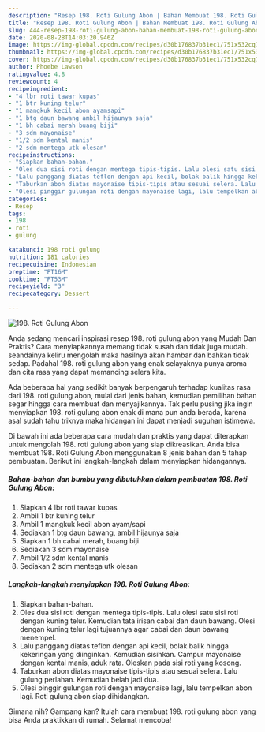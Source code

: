 ```yaml
---
description: "Resep 198. Roti Gulung Abon | Bahan Membuat 198. Roti Gulung Abon Yang Sedap"
title: "Resep 198. Roti Gulung Abon | Bahan Membuat 198. Roti Gulung Abon Yang Sedap"
slug: 444-resep-198-roti-gulung-abon-bahan-membuat-198-roti-gulung-abon-yang-sedap
date: 2020-08-28T14:03:20.946Z
image: https://img-global.cpcdn.com/recipes/d30b176837b31ec1/751x532cq70/198-roti-gulung-abon-foto-resep-utama.jpg
thumbnail: https://img-global.cpcdn.com/recipes/d30b176837b31ec1/751x532cq70/198-roti-gulung-abon-foto-resep-utama.jpg
cover: https://img-global.cpcdn.com/recipes/d30b176837b31ec1/751x532cq70/198-roti-gulung-abon-foto-resep-utama.jpg
author: Phoebe Lawson
ratingvalue: 4.8
reviewcount: 4
recipeingredient:
- "4 lbr roti tawar kupas"
- "1 btr kuning telur"
- "1 mangkuk kecil abon ayamsapi"
- "1 btg daun bawang ambil hijaunya saja"
- "1 bh cabai merah buang biji"
- "3 sdm mayonaise"
- "1/2 sdm kental manis"
- "2 sdm mentega utk olesan"
recipeinstructions:
- "Siapkan bahan-bahan."
- "Oles dua sisi roti dengan mentega tipis-tipis. Lalu olesi satu sisi roti dengan kuning telur. Kemudian tata irisan cabai dan daun bawang. Olesi dengan kuning telur lagi tujuannya agar cabai dan daun bawang menempel."
- "Lalu panggang diatas teflon dengan api kecil, bolak balik hingga kekeringan yang diinginkan. Kemudian sisihkan. Campur mayonaise dengan kental manis, aduk rata. Oleskan pada sisi roti yang kosong."
- "Taburkan abon diatas mayonaise tipis-tipis atau sesuai selera. Lalu gulung perlahan. Kemudian belah jadi dua."
- "Olesi pinggir gulungan roti dengan mayonaise lagi, lalu tempelkan abon lagi. Roti gulung abon siap dihidangkan."
categories:
- Resep
tags:
- 198
- roti
- gulung

katakunci: 198 roti gulung 
nutrition: 181 calories
recipecuisine: Indonesian
preptime: "PT16M"
cooktime: "PT53M"
recipeyield: "3"
recipecategory: Dessert

---
```



![198. Roti Gulung Abon](https://img-global.cpcdn.com/recipes/d30b176837b31ec1/751x532cq70/198-roti-gulung-abon-foto-resep-utama.jpg)

Anda sedang mencari inspirasi resep 198. roti gulung abon yang Mudah Dan Praktis? Cara menyiapkannya memang tidak susah dan tidak juga mudah. seandainya keliru mengolah maka hasilnya akan hambar dan bahkan tidak sedap. Padahal 198. roti gulung abon yang enak selayaknya punya aroma dan cita rasa yang dapat memancing selera kita.



Ada beberapa hal yang sedikit banyak berpengaruh terhadap kualitas rasa dari 198. roti gulung abon, mulai dari jenis bahan, kemudian pemilihan bahan segar hingga cara membuat dan menyajikannya. Tak perlu pusing jika ingin menyiapkan 198. roti gulung abon enak di mana pun anda berada, karena asal sudah tahu triknya maka hidangan ini dapat menjadi suguhan istimewa.


Di bawah ini ada beberapa cara mudah dan praktis yang dapat diterapkan untuk mengolah 198. roti gulung abon yang siap dikreasikan. Anda bisa membuat 198. Roti Gulung Abon menggunakan 8 jenis bahan dan 5 tahap pembuatan. Berikut ini langkah-langkah dalam menyiapkan hidangannya.

<!--inarticleads1-->

##### Bahan-bahan dan bumbu yang dibutuhkan dalam pembuatan 198. Roti Gulung Abon:

1. Siapkan 4 lbr roti tawar kupas
1. Ambil 1 btr kuning telur
1. Ambil 1 mangkuk kecil abon ayam/sapi
1. Sediakan 1 btg daun bawang, ambil hijaunya saja
1. Siapkan 1 bh cabai merah, buang biji
1. Sediakan 3 sdm mayonaise
1. Ambil 1/2 sdm kental manis
1. Sediakan 2 sdm mentega utk olesan




<!--inarticleads2-->

##### Langkah-langkah menyiapkan 198. Roti Gulung Abon:

1. Siapkan bahan-bahan.
1. Oles dua sisi roti dengan mentega tipis-tipis. Lalu olesi satu sisi roti dengan kuning telur. Kemudian tata irisan cabai dan daun bawang. Olesi dengan kuning telur lagi tujuannya agar cabai dan daun bawang menempel.
1. Lalu panggang diatas teflon dengan api kecil, bolak balik hingga kekeringan yang diinginkan. Kemudian sisihkan. Campur mayonaise dengan kental manis, aduk rata. Oleskan pada sisi roti yang kosong.
1. Taburkan abon diatas mayonaise tipis-tipis atau sesuai selera. Lalu gulung perlahan. Kemudian belah jadi dua.
1. Olesi pinggir gulungan roti dengan mayonaise lagi, lalu tempelkan abon lagi. Roti gulung abon siap dihidangkan.




Gimana nih? Gampang kan? Itulah cara membuat 198. roti gulung abon yang bisa Anda praktikkan di rumah. Selamat mencoba!
